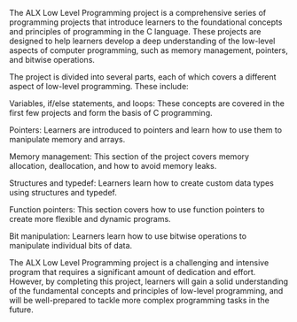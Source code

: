 The ALX Low Level Programming project is a comprehensive series of programming projects that introduce learners to the foundational concepts and principles of programming in the C language. These projects are designed to help learners develop a deep understanding of the low-level aspects of computer programming, such as memory management, pointers, and bitwise operations.

The project is divided into several parts, each of which covers a different aspect of low-level programming. These include:

Variables, if/else statements, and loops: These concepts are covered in the first few projects and form the basis of C programming.

Pointers: Learners are introduced to pointers and learn how to use them to manipulate memory and arrays.

Memory management: This section of the project covers memory allocation, deallocation, and how to avoid memory leaks.

Structures and typedef: Learners learn how to create custom data types using structures and typedef.

Function pointers: This section covers how to use function pointers to create more flexible and dynamic programs.

Bit manipulation: Learners learn how to use bitwise operations to manipulate individual bits of data.

The ALX Low Level Programming project is a challenging and intensive program that requires a significant amount of dedication and effort. However, by completing this project, learners will gain a solid understanding of the fundamental concepts and principles of low-level programming, and will be well-prepared to tackle more complex programming tasks in the future.